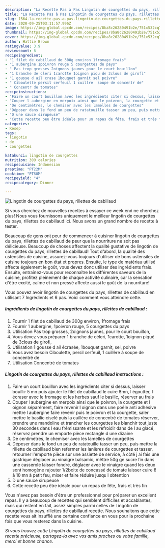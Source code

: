 ```yaml
---
description: "La Recette Pas à Pas Lingotin de courgettes du pays, rillettes de cabillaud"
title: "La Recette Pas à Pas Lingotin de courgettes du pays, rillettes de cabillaud"
slug: 1564-la-recette-pas-a-pas-lingotin-de-courgettes-du-pays-rillettes-de-cabillaud
date: 2020-09-25T03:11:57.996Z
image: https://img-global.cpcdn.com/recipes/8ba8c26280491b2e/751x532cq70/lingotin-de-courgettes-du-pays-rillettes-de-cabillaud-photo-principale-de-la-recette.jpg
thumbnail: https://img-global.cpcdn.com/recipes/8ba8c26280491b2e/751x532cq70/lingotin-de-courgettes-du-pays-rillettes-de-cabillaud-photo-principale-de-la-recette.jpg
cover: https://img-global.cpcdn.com/recipes/8ba8c26280491b2e/751x532cq70/lingotin-de-courgettes-du-pays-rillettes-de-cabillaud-photo-principale-de-la-recette.jpg
author: Hattie Brown
ratingvalue: 3.9
reviewcount: 6
recipeingredient:
- "1 filet de cabillaud de 300g environ 1fromage frais"
- "1 aubergine 1poivron rouge 5 courgettes du pays"
- " Pas trop grosses 2oignons jaunes pour le court bouillon"
- "1 branche de cleri 1carotte 1oignon piqu de 3clous de girofl"
- "1 gousse d ail crase 1bouquet garnit sel poivre"
- " Ciboulette persil cerfeuil 1 cuillre  soupe de concentr de"
- " Concentr de tomates"
recipeinstructions:
- "Faire un court bouillon avec les ingrédients citer si dessus, laisser bouillir 5 mn puis ajouter le filet de cabillaud le cuire 8mn, l égoutter, l écraser avec le fromage et les herbes sauf le basilic, réserver au frais"
- "Couper l aubergine en merpoix ainsi que le poivron, la courgette et l oignon séparément, faire revenir l oignon dans une poêle anti adhésive mettre l aubergine faire revenir puis le poivron et la courgette, saler mettre le basilic ciselé puis la cuillère de concentré de tomates réserver, prendre une mandoline et trancher les courgettes les blanchir tout juste 30 secondes dans l eau frémissante et les refroidir dans de l au glacé, réservez prendre un emporte pièce rectangle d une dizaine"
- "De centimètres, le chemiser avec les lamelles de courgettes"
- "Déposer dans le fond un peu de ratatouille tasser un peu, puis mettre la rillette de cabillaud bien refermer les lanières de courgettes et tasser, retourner l&#39;emporte pièce sur une assiette de service, à côté j ai fais une gastrique déglacer au vinaigre balsamic, mêttre 50g ge sucre fin dans une casserole laisser fondre, déglacer avec le vinaigre quand les deux sont homogène rajouter 1/2boite de concassé de tomate laisser cuire 8 à 10 mn à petit feu, mixer et faire réduire jusqu l obtention"
- "D une sauce sirupeuse"
- "Cette recette peu être idéale pour un repas de fête, frais et très fin"
categories:
- Resep
tags:
- lingotin
- de
- courgettes

katakunci: lingotin de courgettes 
nutrition: 300 calories
recipecuisine: Indonesian
preptime: "PT22M"
cooktime: "PT60M"
recipeyield: "4"
recipecategory: Dinner

---
```



![Lingotin de courgettes du pays, rillettes de cabillaud](https://img-global.cpcdn.com/recipes/8ba8c26280491b2e/751x532cq70/lingotin-de-courgettes-du-pays-rillettes-de-cabillaud-photo-principale-de-la-recette.jpg)

Si vous cherchez de nouvelles recettes à essayer ce week end ne cherchez plus! Nous vous fournissons uniquement le meilleur lingotin de courgettes du pays, rillettes de cabillaud ici. Nous avons un grand nombre de recette à tester.

Beaucoup de gens ont peur de commencer à cuisiner lingotin de courgettes du pays, rillettes de cabillaud de peur que la nourriture ne soit pas délicieuse. Beaucoup de choses affectent la qualité gustative de lingotin de courgettes du pays, rillettes de cabillaud! Tout d'abord, la qualité des ustensiles de cuisine, assurez-vous toujours d'utiliser de bons ustensiles de cuisine toujours en bon état et propres. Ensuite, le type de matériau utilisé affecte également le goût, vous devez donc utiliser des ingrédients frais. Ensuite, entraînez-vous pour reconnaître les différentes saveurs de la cuisine, profitez pleinement de chaque activité culinaire, car la sensation d'être excité, calme et non pressé affecte aussi le goût de la nourriture!

<!--inarticleads1-->

Vous pouvez avoir lingotin de courgettes du pays, rillettes de cabillaud en utilisant 7 Ingrédients et 6 pas. Voici comment vous atteindre cette.

##### Ingrédients de lingotin de courgettes du pays, rillettes de cabillaud :

1. Fournir 1 filet de cabillaud de 300g environ, 1fromage frais
1. Fournir 1 aubergine, 1poivron rouge, 5 courgettes du pays
1. Utilisation  Pas trop grosses, 2oignons jaunes, pour le court bouillon,
1. Vous devez vous préparer 1 branche de céleri, 1carotte, 1oignon piqué de 3clous de girofl,
1. Utilisation 1 gousse d ail écrasée, 1bouquet garnit, sel, poivre
1. Vous avez besoin  Ciboulette, persil cerfeuil, 1 cuillère à soupe de concentré de
1. Utilisation  Concentré de tomates




<!--inarticleads2-->

##### Lingotin de courgettes du pays, rillettes de cabillaud instructions :

1. Faire un court bouillon avec les ingrédients citer si dessus, laisser bouillir 5 mn puis ajouter le filet de cabillaud le cuire 8mn, l égoutter, l écraser avec le fromage et les herbes sauf le basilic, réserver au frais
1. Couper l aubergine en merpoix ainsi que le poivron, la courgette et l oignon séparément, faire revenir l oignon dans une poêle anti adhésive mettre l aubergine faire revenir puis le poivron et la courgette, saler mettre le basilic ciselé puis la cuillère de concentré de tomates réserver, prendre une mandoline et trancher les courgettes les blanchir tout juste 30 secondes dans l eau frémissante et les refroidir dans de l au glacé, réservez prendre un emporte pièce rectangle d une dizaine
1. De centimètres, le chemiser avec les lamelles de courgettes
1. Déposer dans le fond un peu de ratatouille tasser un peu, puis mettre la rillette de cabillaud bien refermer les lanières de courgettes et tasser, retourner l&#39;emporte pièce sur une assiette de service, à côté j ai fais une gastrique déglacer au vinaigre balsamic, mêttre 50g ge sucre fin dans une casserole laisser fondre, déglacer avec le vinaigre quand les deux sont homogène rajouter 1/2boite de concassé de tomate laisser cuire 8 à 10 mn à petit feu, mixer et faire réduire jusqu l obtention
1. D une sauce sirupeuse
1. Cette recette peu être idéale pour un repas de fête, frais et très fin




<!--inarticleads1-->

<p>
Vous n'avez pas besoin d'être un professionnel pour préparer un excellent repas. Il y a beaucoup de recettes qui semblent difficiles et accablantes, mais qui restent en fait, assez simples parmi celles de Lingotin de courgettes du pays, rillettes de cabillaud recette. Nous souhaitons que cette recette vous ait insufflé une certaine confiance en vous pour la prochaine fois que vous resterez dans la cuisine.
</p>

<p>
<i>Si vous trouvez cette Lingotin de courgettes du pays, rillettes de cabillaud recette précieuse, partagez-la avec vos amis proches ou votre famille, merci et bonne chance.</i>
</p>
